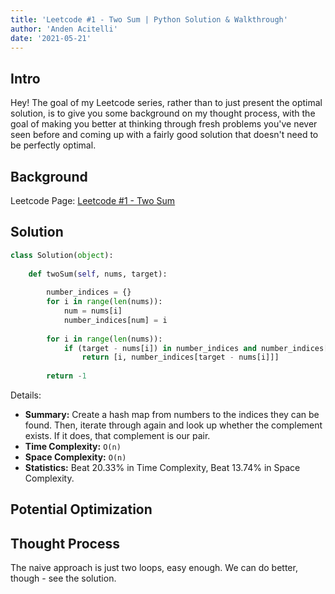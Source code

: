```yaml
---
title: 'Leetcode #1 - Two Sum | Python Solution & Walkthrough'
author: 'Anden Acitelli'
date: '2021-05-21'
---
```


## Intro
Hey! The goal of my Leetcode series, rather than to just present the optimal solution, is to give you some background on my thought process, with the goal of making you better at thinking through fresh problems you've never seen before and coming up with a fairly good solution that doesn't need to be perfectly optimal. 

## Background

Leetcode Page: [Leetcode #1 - Two Sum](https://leetcode.com/problems/two-sum/)

## Solution

```python
class Solution(object):
    
    def twoSum(self, nums, target):
        
        number_indices = {}
        for i in range(len(nums)):
            num = nums[i]
            number_indices[num] = i
            
        for i in range(len(nums)):
            if (target - nums[i]) in number_indices and number_indices[target - nums[i]] != i:
                return [i, number_indices[target - nums[i]]]
            
        return -1 
```

Details: 
- **Summary:** Create a hash map from numbers to the indices they can be found. Then, iterate through again and look up whether the complement exists. If it does, that complement is our pair. 
- **Time Complexity:** `O(n)`
- **Space Complexity:** `O(n)`
- **Statistics:** Beat 20.33% in Time Complexity, Beat 13.74% in Space Complexity.

## Potential Optimization

## Thought Process
The naive approach is just two loops, easy enough. We can do better, though - see the solution. 
